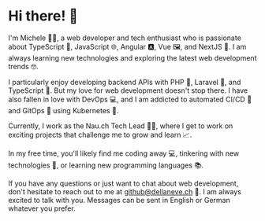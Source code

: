 # Hi there! 👋

I'm Michele 👨‍💻, a web developer and tech enthusiast who is passionate about TypeScript 🚀, JavaScript 🌐, Angular 🅰️, Vue 🖼️, and NextJS 🔄. I am always learning new technologies and exploring the latest web development trends 🤓.

I particularly enjoy developing backend APIs with PHP 🐘, Laravel 🚀, and TypeScript 🚀. But my love for web development doesn't stop there. I have also fallen in love with DevOps 💻, and I am addicted to automated CI/CD 🚀 and GitOps 🐙 using Kubernetes 🚢.

Currently, I work as the Nau.ch Tech Lead 👨‍💼, where I get to work on exciting projects that challenge me to grow and learn 📈.

In my free time, you'll likely find me coding away 💻, tinkering with new technologies 🔬, or learning new programming languages 📚.

If you have any questions or just want to chat about web development, don't hesitate to reach out to me at github@dellaneve.ch 📧. I am always excited to talk with you. Messages can be sent in English or German whatever you prefer.
